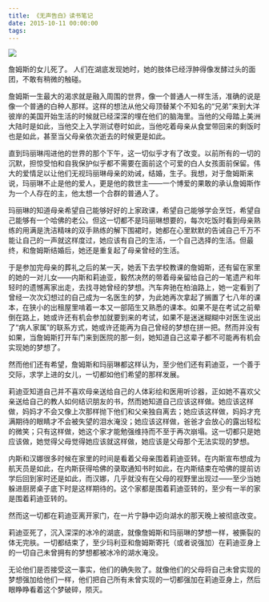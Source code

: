 ```yaml
---
title: 《无声告白》读书笔记
date: 2015-10-11 00:00:00
tags:
---
```


![](https://jixiaoyong.github.io/images/20200407230646.png)

詹姆斯的女儿死了。
人们在湖底发现她时，她的肢体已经浮肿得像发酵过头的面团，不敢有稍微的触碰。

詹姆斯一生最大的渴求就是融入周围的世界，像一个普通人一样生活，准确的说是像一个普通的白种人那样。这样的想法从他父母顶替某个不知名的“兄弟”来到大洋彼岸的美国开始生活的时候就已经深深的埋在他们的脑海里。当他的父母踏上美洲大陆时是如此，当他交上入学测试卷时如此，当他吃着母亲从食堂带回来的剩饭时也是如此，甚至当父母亲依次逝去的时候更是如此。

直到玛丽琳闯进他的世界的那个下午，这一切似乎才有了改变。以前所有的一切的沉默，担惊受怕和自我保护似乎都不需要在面前这个可爱的白人女孩面前保留。伟大的爱情足以让他们无视玛丽琳母亲的劝诫，结婚，生子。我想，对于詹姆斯来说，玛丽琳不止是他的爱人，更是他的救世主——一个博爱的果敢的承认詹姆斯作为一个人存在的主，他太想一个合群的普通人了。

玛丽琳的知道母亲希望自己能够好好的上家政课，希望自己能够学会烹饪，希望自己能够有一个哈佛的老公。但这一切都不是玛丽琳想要的，每次吃饭时看到母亲熟练的用满是洗洁精味的双手熟练的解下围裙时，她都在心里默默的告诫自己千万不能让自己的一声就这样度过，她应该有自己的生活，一个自己选择的生活。但最终，和詹姆斯结婚后，她还是重复起了母亲曾经的生活。

于是参加完母亲的葬礼之后的某一天，她丢下去学校教课的詹姆斯，还有留在家里的她的一对儿女——内斯和莉迪亚，毅然决然的带着母亲留给自己的一笔遗产和年轻时的遗憾离家出走，去找寻她曾经的梦想。汽车奔驰在柏油路上，她一定看到了曾经一次次幻想过的自己成为一名医生的梦，为此她再次拿起了搁置了七八年的课本，在狭小的出租屋里啃着一本又一部陌生又熟悉的课本。如果不是在考试之前晕倒在路上，她或许还有机会参加就要到来的考试，如果不是迷迷糊糊中对医生说出了“病人家属”的联系方式，她或许还能再为自己曾经的梦想在拼一把。然而并没有如果，当詹姆斯打开车门来到医院的那一刻，她知道自己这辈子都不可能再有机会实现她的梦想了。

然而他们还有希望，詹姆斯和玛丽琳都这样认为，至少他们还有莉迪亚，一个善于交际，求学上进的女儿，一切都如他们希望的那样发展。

莉迪亚知道自己并不喜欢母亲送给自己的人体彩绘和医用听诊器，正如她不喜欢父亲送给自己的教人如何结识朋友的书，然而她知道自己应该这样做。她应该这样做，妈妈才不会又像上次那样抛下他们和父亲独自离去；她应该这样做，妈妈才充满期待的眼睛才不会被失望的泪水淹没；她应该这样做，爸爸才会放心的露出轻松的微笑；只有这样做，她这个家才能勉强维持而不至于再次崩塌。这一切都只是她应该做，她觉得父母觉得她应该就这样做，她应该是父母那个无法实现的梦想。

内斯和汉娜很多时候在家里的时间是看着父母亲围着莉迪亚转。在内斯宣布想成为航天员是如此，在内斯获得哈佛的录取通知书时如此，在内斯结束在哈佛的提前访学后回到家时还是如此，而汉娜，几乎就没有在父母的视野里出现过——至少当她躲进厨房桌子底下时是这样期待的。这个家都是围着莉迪亚转的，至少有一半的家是围着莉迪亚转的。

然而这一切都在莉迪亚离开家门，在一片宁静中迈向湖水的那天晚上被彻底改变。

莉迪亚死了，沉入深深的冰冷的湖底，就像詹姆斯和玛丽琳的梦想一样，被撕裂的体无完肤。一切都结束了，至少玛利亚和詹姆斯寄托（或者说强加）在莉迪亚身上的一切自己未曾拥有的梦想都被冰冷的湖水淹没。

无论他们是否接受这一事实，他们的确失败了。就像他们的父母将自己未曾实现的梦想强加给他们一样，他们把自己所有未曾实现的一切都强加在莉迪亚身上，然后眼睁睁看着这个梦破碎，陨灭。